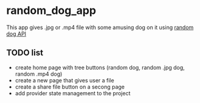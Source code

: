 # random_dog_app

This app gives .jpg or .mp4 file with some amusing dog on it using  [random dog API](https://random.dog/)

## TODO list

- create home page with tree buttons (random dog, random .jpg dog, random .mp4 dog)
- create a new page that gives user a file
- create a share file button on a secong page
- add provider state management to the project
